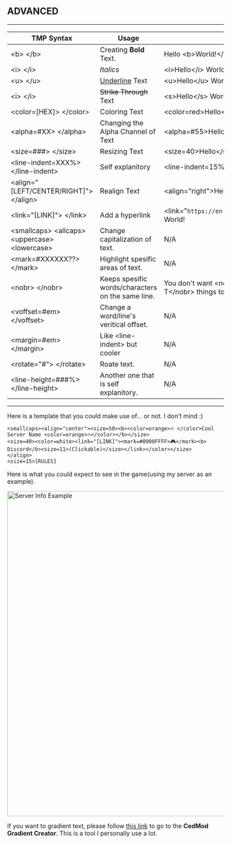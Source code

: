 ## ADVANCED

----------------------------------------

| TMP Syntax | Usage | Example |
| ------------- | ------------- | ------------- |
| \<b> \</b> | Creating **Bold** Text. | Hello \<b>World!\</b> |
| \<i> \</i> | *Italics* | \<i>Hello\</i> World! | 
| \<u> \</u> | <ins>Underline</ins> Text | \<u>Hello\</u> World! | 
| \<i> \</i> | ~~Strike Through~~ Text | \<s>Hello\</s> World! | 
| \<color=\[HEX\]> \</color> | Coloring Text | \<color=red>Hello\</color> World! | 
| \<alpha=#XX> \</alpha> | Changing the Alpha Channel of Text | \<alpha=#55>Hello\</i> World! | 
| \<size=###> \</size> | Resizing Text | \<size=40>Hello\</size> World! | 
| \<line-indent=XXX%> \</line-indent> | Self explanitory | \<line-indent=15%>Hello\</line-indent> World! | 
| \<align="\[LEFT/CENTER/RIGHT\]"> \</align> | Realign Text | \<align="right">Hello\</align> World! | 
| \<link="\[LINK\]"> \</link> | Add a hyperlink | \<link="`https://en.scpslgame.com`">Hello\</link> World! | 
| \<smallcaps> \<allcaps> \<uppercase> \<lowercase>| Change capitalization of text. | N/A | 
| \<mark=#XXXXXX??> \</mark> | Highlight spesific areas of text. | N/A | 
| \<nobr> \</nobr> | Keeps spesific words/characters on the same line. | You don't want \<nobr>I M P O R T A N T\</nobr> things to be broken up. | 
| \<voffset=#em> \</voffset> | Change a word/line's veritical offset. | N/A | 
| \<margin=#em> \</margin> | Like \<line-indent> but cooler | N/A | 
| \<rotate="#"> \</rotate> | Roate text. | N/A | 
| \<line-height=###%> \</line-height> | Another one that is self explanitory. | N/A | 

----------------------------------------

Here is a template that you could make use of... or not. I don't mind :)

```
<smallcaps><align="center"><size=50><b><color=orange>🔥 </color>Cool Server Name <color=orange>🔥</color></b></size>
<size=40><color=white><link="[LINK]"><mark=#0000FFFF>🎮</mark><b> Discord</b><size=11>(Clickable)</size></link></color></size>
</align>
<size=15>[RULES]
```

Here is what you could expect to see in the game(using my server as an example).

<img width="765" height="755" alt="Server Info Example" src="https://github.com/user-attachments/assets/53ecc929-ac21-4725-9af7-2eb89db8230b" />

If you want to gradient text, please follow [this link](https://cedmod.nl/tools/gradient) to go to the **CedMod Gradient Creator**. This is a tool I personally use a lot.
